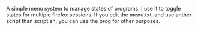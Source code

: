 A simple menu system to manage states of programs. 
I use it to toggle states for multiple firefox sessions. 
If you edit the menu.txt, and use anther script than script.sh, you can use the prog for other purposes.
